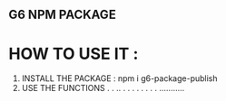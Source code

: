 ## G6 NPM PACKAGE

# HOW TO USE IT :
1. INSTALL THE PACKAGE : npm i g6-package-publish
 2. USE THE FUNCTIONS
.
.
..
.
.
.
.
.
.
.
.
...........